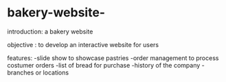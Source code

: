 # bakery-website-
introduction: a bakery website 

objective : to develop an interactive website for users 

features: 
-slide show to showcase pastries 
-order management to process costumer orders 
 -list of bread for purchase 
-history of the company
-branches or locations

